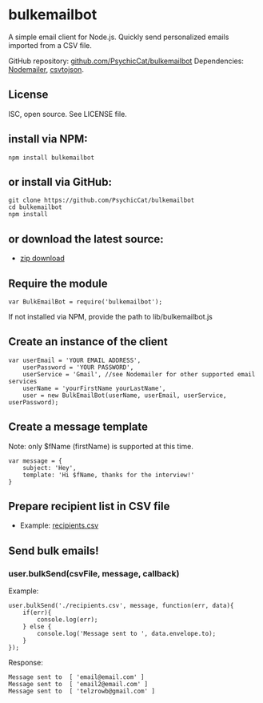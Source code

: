 # bulkemailbot
A simple email client for Node.js. Quickly send personalized emails imported from a CSV file.

GitHub repository: [github.com/PsychicCat/bulkemailbot][repo]
Dependencies: [Nodemailer][nodemailer], [csvtojson][csvtojson].

## License
ISC, open source. See LICENSE file.

## install via NPM:
    npm install bulkemailbot

## or install via GitHub:
    git clone https://github.com/PsychicCat/bulkemailbot
    cd bulkemailbot
    npm install

## or download the latest source:
*   [zip download][repo-zip]

## Require the module
    var BulkEmailBot = require('bulkemailbot');
If not installed via NPM, provide the path to lib/bulkemailbot.js

## Create an instance of the client
    var userEmail = 'YOUR EMAIL ADDRESS',
        userPassword = 'YOUR PASSWORD',
        userService = 'Gmail', //see Nodemailer for other supported email services
        userName = 'yourFirstName yourLastName',
        user = new BulkEmailBot(userName, userEmail, userService, userPassword);

## Create a message template
Note: only $fName (firstName) is supported at this time.

    var message = {
        subject: 'Hey',
        template: 'Hi $fName, thanks for the interview!'
    }

## Prepare recipient list in CSV file 
*   Example: [recipients.csv][csv]

## Send bulk emails!

### user.bulkSend(csvFile, message, callback)
Example:

    user.bulkSend('./recipients.csv', message, function(err, data){
        if(err){
            console.log(err);
        } else {
            console.log('Message sent to ', data.envelope.to);
        }
    });
Response:
    
    Message sent to  [ 'email@email.com' ]
    Message sent to  [ 'email2@email.com' ]
    Message sent to  [ 'telzrowb@gmail.com' ]
 
    
    
    




[repo]: https://github.com/PsychicCat/bulkemailbot
[repo-zip]: https://github.com/PsychicCat/bulkemailbot/archive/master.zip
[nodemailer]: https://github.com/andris9/Nodemailer
[csvtojson]: https://github.com/Keyang/node-csvtojson
[csv]: https://github.com/PsychicCat/bulkemailbot/blob/master/recipients.csv